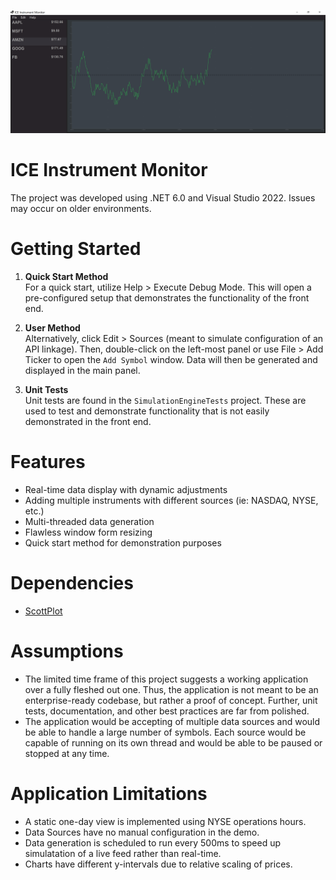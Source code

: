<p align="center">
    <img src="resources/Image.png">
</p>

# ICE Instrument Monitor
The project was developed using .NET 6.0 and Visual Studio 2022. Issues may occur on older environments.

# Getting Started
1. **Quick Start Method**  
For a quick start, utilize Help > Execute Debug Mode. This will open a pre-configured setup that demonstrates the functionality of the front end.

2. **User Method**  
Alternatively, click Edit > Sources (meant to simulate configuration of an API linkage). Then, double-click on the left-most panel or use File > Add Ticker to open the `Add Symbol` window. Data will then be generated and displayed in the main panel.

3. **Unit Tests**  
Unit tests are found in the `SimulationEngineTests` project. These are used to test and demonstrate functionality that is not easily demonstrated in the front end.

# Features
- Real-time data display with dynamic adjustments
- Adding multiple instruments with different sources (ie: NASDAQ, NYSE, etc.)
- Multi-threaded data generation
- Flawless window form resizing
- Quick start method for demonstration purposes

# Dependencies
- [ScottPlot](https://scottplot.net/)

# Assumptions
- The limited time frame of this project suggests a working application over a fully fleshed out one. Thus, the application is not meant to be an enterprise-ready codebase, but rather a proof of concept. Further, unit tests, documentation, and other best practices are far from polished.
- The application would be accepting of multiple data sources and would be able to handle a large number of symbols. Each source would be capable of running on its own thread and would be able to be paused or stopped at any time.

# Application Limitations
- A static one-day view is implemented using NYSE operations hours.
- Data Sources have no manual configuration in the demo.
- Data generation is scheduled to run every 500ms to speed up simulatation of a live feed rather than real-time.
- Charts have different y-intervals due to relative scaling of prices.
